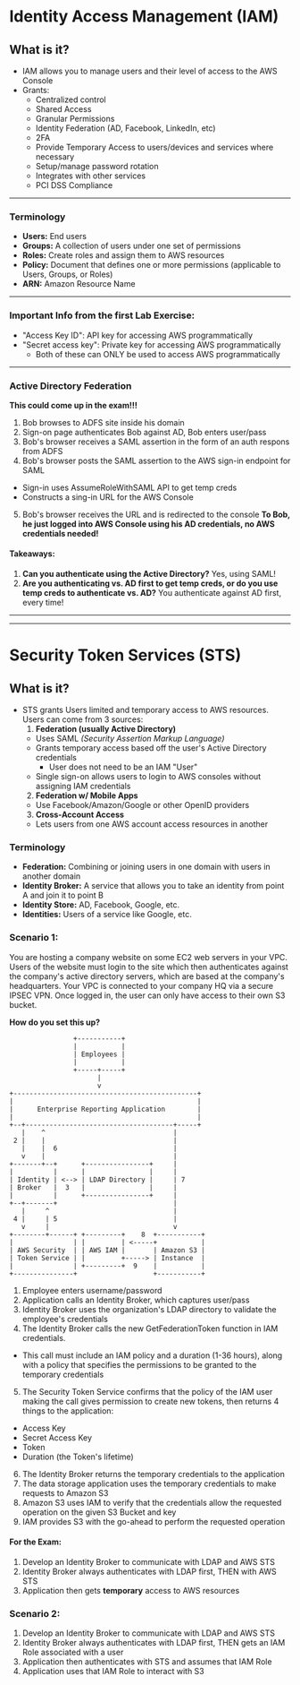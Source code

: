 # Identity Access Management (IAM)

## What is it?
* IAM allows you to manage users and their level of access to the AWS Console
* Grants:
  * Centralized control
  * Shared Access
  * Granular Permissions
  * Identity Federation (AD, Facebook, LinkedIn, etc)
  * 2FA
  * Provide Temporary Access to users/devices and services where necessary
  * Setup/manage password rotation
  * Integrates with other services
  * PCI DSS Compliance

---

### Terminology
* **Users:** End users
* **Groups:** A collection of users under one set of permissions
* **Roles:** Create roles and assign them to AWS resources
* **Policy:** Document that defines one or more permissions (applicable to Users, Groups, or Roles)
* **ARN:** Amazon Resource Name
---

### Important Info from the first Lab Exercise:
* "Access Key ID": API key for accessing AWS programmatically
* "Secret access key":  Private key for accessing AWS programmatically
  * Both of these can ONLY be used to access AWS programmatically

---

### Active Directory Federation
**This could come up in the exam!!!**
1. Bob browses to ADFS site inside his domain
2. Sign-on page authenticates Bob against AD, Bob enters user/pass
3. Bob's browser receives a SAML assertion in the form of an auth respons from ADFS
4. Bob's browser posts the SAML assertion to the AWS sign-in endpoint for SAML
  * Sign-in uses AssumeRoleWithSAML API to get temp creds
  * Constructs a sing-in URL for the AWS Console
5. Bob's browser receives the URL and is redirected to the console
**To Bob, he just logged into AWS Console using his AD credentials, no AWS credentials needed!**

#### Takeaways:
1. **Can you authenticate using the Active Directory?**  Yes, using SAML!
2. **Are you authenticating vs. AD first to get temp creds, or do you use temp creds to authenticate vs. AD?**  You authenticate against AD first, every time!

---
---

# Security Token Services (STS)

## What is it?
* STS grants Users limited and temporary access to AWS resources.  Users can come from 3 sources:
  1. **Federation (usually Active Directory)**
    * Uses SAML _(Security Assertion Markup Language)_
    * Grants temporary access based off the user's Active Directory credentials
      * User does not need to be an IAM "User"
    * Single sign-on allows users to login to AWS consoles without assigning IAM credentials
  2. **Federation w/ Mobile Apps**
    * Use Facebook/Amazon/Google or other OpenID providers
  3. **Cross-Account Access**
    * Lets users from one AWS account access resources in another

### Terminology
* **Federation:** Combining or joining users in one domain with users in another domain
* **Identity Broker:** A service that allows you to take an identity from point A and join it to point B
* **Identity Store:** AD, Facebook, Google, etc.
* **Identities:** Users of a service like Google, etc.

### Scenario 1:
You are hosting a company website on some EC2 web servers in your VPC. Users of the website must login to
the site which then authenticates against the company's active directory servers, which are based at
the company's headquarters.  Your VPC is connected to your company HQ via a secure IPSEC VPN.
Once logged in, the user can only have access to their own S3 bucket.

**How do you set this up?**
```
                +-----------+
                |           |
                | Employees |
                |           |
                +-----+-----+
                      |          
                      v
+----------------------------------------------+
|                                              |
|      Enterprise Reporting Application        |
|                                              |
+--+-------------------------------------+-----+
   |    ^                                |
 2 |    |                                |
   |    |  6                             |
   v    |                                |
+-------+--+      +----------------+     |
|          |      |                |     |
| Identity | <--> | LDAP Directory |     | 7
| Broker   |  3   |                |     |
|          |      +----------------+     |
+--+-------+                             |
   |     ^                               |
 4 |     | 5                             |
   v     |                               v
+--------+------+ +---------+    8  +-----------+
|               | |         | <-----+           |
| AWS Security  | | AWS IAM |       | Amazon S3 |
| Token Service | |         +-----> | Instance  |
|               | +---------+  9    |           |
+---------------+                   +-----------+
```

1. Employee enters username/password
2. Application calls an Identity Broker, which captures user/pass
3. Identity Broker uses the organization's LDAP directory to validate the employee's credentials
4. The Identity Broker calls the new GetFederationToken function in IAM credentials.
  * This call must include an IAM policy and a duration (1-36 hours), along with a policy that specifies the permissions to be granted to the temporary credentials
5. The Security Token Service confirms that the policy of the IAM user making the call gives permission to create new tokens, then returns 4 things to the application:
  * Access Key
  * Secret Access Key
  * Token
  * Duration (the Token's lifetime)
6. The Identity Broker returns the temporary credentials to the application
7. The data storage application uses the temporary credentials to make requests to Amazon S3
8. Amazon S3 uses IAM to verify that the credentials allow the requested operation on the given S3 Bucket and key
9. IAM provides S3 with the go-ahead to perform the requested operation

#### For the Exam:
1. Develop an Identity Broker to communicate with LDAP and AWS STS
2. Identity Broker always authenticates with LDAP first, THEN with AWS STS
3. Application then gets **temporary** access to AWS resources

### Scenario 2:
1. Develop an Identity Broker to communicate with LDAP and AWS STS
2. Identity Broker always authenticates with LDAP first, THEN gets an IAM Role associated with a user
3. Application then authenticates with STS and assumes that IAM Role
3. Application uses that IAM Role to interact with S3
